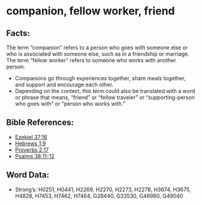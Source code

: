 # companion, fellow worker, friend

## Facts:

The term “companion” refers to a person who goes with someone else or who is associated with someone else, such as in a friendship or marriage. The term “fellow worker” refers to someone who works with another person.

* Companions go through experiences together, share meals together, and support and encourage each other.
* Depending on the context, this term could also be translated with a word or phrase that means, “friend” or “fellow traveler” or “supporting-person who goes with” or “person who works with.”

## Bible References:

* [Ezekiel 37:16](rc://en/tn/help/ezk/37/16)
* [Hebrews 1:9](rc://en/tn/help/heb/01/09)
* [Proverbs 2:17](rc://en/tn/help/pro/02/17)
* [Psalms 38:11-12](rc://en/tn/help/psa/038/011)

## Word Data:

* Strong’s: H0251, H0441, H2269, H2270, H2273, H2278, H3674, H3675, H4828, H7453, H7462, H7464, G28440, G33530, G48980, G49040
